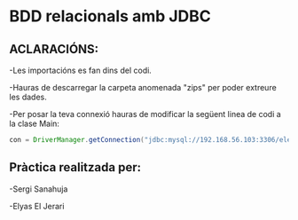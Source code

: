 # BDD relacionals amb JDBC
  
## ACLARACIÓNS:
  -Les importacións es fan dins del codi.
  
  -Hauras de descarregar la carpeta anomenada "zips" per poder extreure les dades.
  
  -Per posar la teva connexió hauras de modificar la següent linea de codi a la clase Main:
  
  ```java
  con = DriverManager.getConnection("jdbc:mysql://192.168.56.103:3306/eleccions_generals_prog", "perepi", "pastanaga");
  ```
  
  
  ## Pràctica realitzada per:
  -Sergi Sanahuja
  
  -Elyas El Jerari
